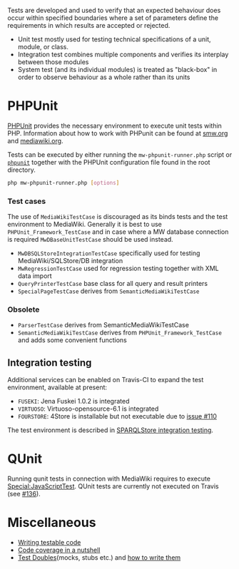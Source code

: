 
Tests are developed and used to verify that an expected behaviour does occur within specified boundaries where a set of parameters define the requirements in which results are accepted or rejected.

- Unit test mostly used for testing technical specifications of a unit, module, or class.
- Integration test combines multiple components and verifies its interplay between those modules
- System test (and its individual modules) is treated as "black-box" in order to observe behaviour as a whole rather than its units

# PHPUnit

[PHPUnit][phpunit] provides the necessary environment to execute unit tests within PHP. Information about how to work with PHPunit can be found at [smw.org][smw] and [mediawiki.org][mw-phpunit-testing].

Tests can be executed by either running the `mw-phpunit-runner.php` script or [`phpunit`][mw-phpunit-testing] together with the PHPUnit configuration file found in the root directory.

```sh
php mw-phpunit-runner.php [options]
```

### Test cases

The use of `MediaWikiTestCase` is discouraged as its binds tests and the test environment to MediaWiki. Generally it is best to use `PHPUnit_Framework_TestCase` and in case where a MW database connection is required `MwDBaseUnitTestCase` should be used instead.

* `MwDBSQLStoreIntegrationTestCase` specifically used for testing MediaWiki/SQLStore/DB integration
* `MwRegressionTestCase` used for regression testing together with XML data import
* `QueryPrinterTestCase` base class for all query and result printers
* `SpecialPageTestCase` derives from `SemanticMediaWikiTestCase`

### Obsolete
* `ParserTestCase` derives from SemanticMediaWikiTestCase
* `SemanticMediaWikiTestCase` derives from <code>PHPUnit_Framework_TestCase</code> and adds some convenient functions

## Integration testing

Additional services can be enabled on Travis-CI to expand the test environment, available at present:

- `FUSEKI`: Jena Fuskei 1.0.2 is integrated
- `VIRTUOSO`: Virtuoso-opensource-6.1 is integrated
- `FOURSTORE`: 4Store is installable but not executable due to [issue #110](https://github.com/garlik/4store/issues/110)

The test environment is described in [SPARQLStore integration testing](../includes/src/SPARQLStore/README.md).

# QUnit

Running qunit tests in connection with MediaWiki requires to execute [Special:JavaScriptTest][mw-qunit-testing]. QUnit tests are currently not executed on Travis (see [#136][issue-136]).

# Miscellaneous
* [Writing testable code](https://semantic-mediawiki.org/wiki/Help:Writing_testable_code)
* [Code coverage in a nutshell](https://semantic-mediawiki.org/wiki/Help:Code_coverage_in_a_nutshell)
* [Test Doubles](http://www.martinfowler.com/bliki/TestDouble.html)(mocks, stubs etc.) and [how to write them](http://phpunit.de/manual/4.1/en/test-doubles.html)

[phpunit]: http://phpunit.de/manual/4.1/en/index.html
[smw]: https://www.semantic-mediawiki.org/wiki/PHPUnit_tests
[mw-phpunit-testing]: https://www.mediawiki.org/wiki/Manual:PHP_unit_testing
[mw-qunit-testing]: https://www.mediawiki.org/wiki/Manual:JavaScript_unit_testing
[issue-136]: https://github.com/SemanticMediaWiki/SemanticMediaWiki/pull/136
